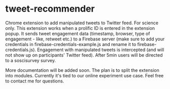 # tweet-recommender

Chrome extension to add manipulated tweets to Twitter feed. For science only.
This extension works when a prolific ID is entered in the extension popup. It sends tweet engagement data (timestamp, browser, type of engagement - like, retweet etc.) to a Firebase server (make sure to add your credentials in firebase-credentials-example.js and rename it to firebase-credentials.js). Engagement with manipulated tweets is intercepted (and will not show up on participants' Twitter feed). After 5min users will be directed to a soscisurvey survey.

More documentation will be added soon. The plan is to split the extension into modules. Currently it's tied to our online experiment use case.
Feel free to contact me for questions.
